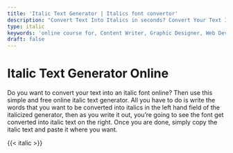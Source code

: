 ```yaml
---
title: 'Italic Text Generator | Italics font convertor'
description: "Convert Text Into Italics in seconds? Convert Your Text Into an Italic Font With the Handy Fast and Online Free to Use Italic Text Generator. convert my text"
type: italic
keywords: 'online course for, Content Writer, Graphic Designer, Web Developer, Software Engineer, Frontend Developer graphic designer, UI designer, digital marketing'
draft: false
---
```


# Italic Text Generator Online

Do you want to convert your text into an italic font online? Then use this simple and free online italic text generator. All you have to do is write the words that you want to be converted into italics in the left hand field of the italicized generator, then as you write it out, you’re going to see the font get converted into italic text on the right. Once you are done, simply copy the italic text and paste it where you want.

{{< italic >}}
